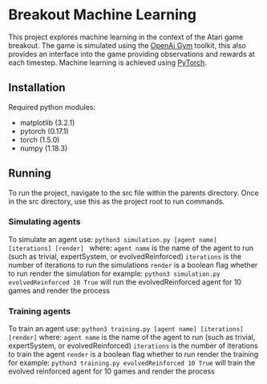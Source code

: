 # Breakout Machine Learning

This project explores machine learning in the context of the Atari game breakout. The game is simulated using the [OpenAi Gym](https://gym.openai.com/) toolkit, this also provides an interface into the game providing observations and rewards at each timestep. Machine learning is achieved using [PyTorch](https://pytorch.org/).

## Installation

Required python modules:
- matplotlib (3.2.1)
- pytorch (0.17.1)
- torch (1.5.0)
- numpy (1.18.3)

## Running

To run the project, navigate to the src file within the parents directory.
Once in the src directory, use this as the project root to run commands.

### Simulating agents
To simulate an agent use:
```python3 simulation.py [agent name] [iterations] [render] ```
where:
```agent name``` is the name of the agent to run (such as trivial, expertSystem, or evolvedReinforced)
```iterations``` is the number of iterations to run the simulations
```render``` is a boolean flag whether to run render the simulation
for example:
```python3 simulation.py evolvedReinforced 10 True```
will run the evolvedReinforced agent for 10 games and render the process

### Training agents

To train an agent use:
```python3 training.py [agent name] [iterations] [render]```
where:
```agent name``` is the name of the agent to run (such as trivial, expertSystem, or evolvedReinforced)
```iterations``` is the number of iterations to train the agent
```render``` is a boolean flag whether to run render the training
for example:
```python3 training.py evolvedReinforced 10 True```
will train the evolved reinforced agent for 10 games and render the process